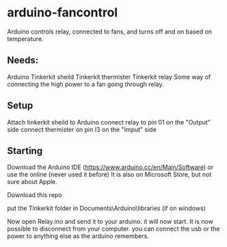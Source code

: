 # arduino-fancontrol
Arduino controls relay, connected to fans, and turns off and on based on temperature.


## Needs:
Arduino
Tinkerkit sheild 
Tinkerkit thermister
Tinkerkit relay
Some way of connecting the high power to a fan going through relay.



## Setup

Attach tinkerkit sheild to Arduino
connect relay to pin 01 on the "Output" side
connect thermister on pin I3 on the "Imput" side


## Starting

Download the Arduino IDE (https://www.arduino.cc/en/Main/Software) or use the online (never used it before)
It is also on Microsoft Store, but not sure about Apple.

Download this repo

put the Tinkerkit folder in Documents\Arduino\libraries (if on windows)

Now open Relay.ino and send it to your arduino. it will now start. It is now possible to disconnect from your computer. you can connect the usb or the power to anything else as the arduino remembers.
